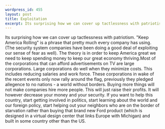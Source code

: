 ```yaml
--- 
wordpress_id: 455
layout: post
title: Exploitation
excerpt: Its surprising how we can cover up tactlessness with patriotism.  &quot;Keep America Rolling&quot; is a phrase that pretty much every company has using.  (The security system companies have been doing a good deal of exploiting our sense of fear as well). The theory is in order to keep America great we need to keep spending money to keep our great economy thriving.
---
```

Its surprising how we can cover up tactlessness with patriotism.  &quot;Keep America Rolling&quot; is a phrase that pretty much every company has using.  (The security system companies have been doing a good deal of exploiting our sense of fear as well). The theory is in order to keep America great we need to keep spending money to keep our great economy thriving.<!--more-->Most of the corporations that can afford advertisements on TV are large corporations.  Large corporations do well when they minimize costs.  This includes reducing salaries and work force.  These corporations in wake of the recent events only now rally around the flag, previously they pledged allegence to no nations - a world without borders.
Buying more things will not make companies hire more people.  This will just raise their profits.  It will however decrease your money and your security.  If you want to help this country, start getting involved in politics, start learning about the world and our foreign policy, start helping out your neighbors who are on the border of starvation rather than buying that brand new Ford product (which is designed in a virtual design center that links Europe with Michigan) and built in some country other than the US.
